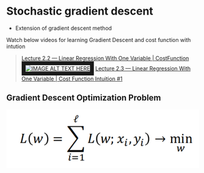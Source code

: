 [logo]: ../images/GradientDescentOptimizationProblem.png "Logo Title Text 2"

# Stochastic gradient descent

- Extension of gradient descent method

Watch below videos for learning Gradient Descent and cost function with intution

>[Lecture 2.2 — Linear Regression With One Variable | CostFunction](https://www.youtube.com/watch?v=yuH4iRcggMw)
<a href="http://www.youtube.com/watch?feature=player_embedded&v=yuH4iRcggMw
" target="_blank"><img src="http://img.youtube.com/vi/yuH4iRcggMw/0.jpg" 
alt="IMAGE ALT TEXT HERE" width="240" height="180" border="10" /></a>
>[Lecture 2.3 — Linear Regression With One Variable | Cost Function Intuition #1](https://www.youtube.com/watch?v=yR2ipCoFvNo)


## Gradient Descent Optimization Problem

![alt text][logo]




